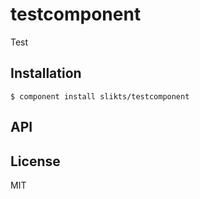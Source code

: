 
# testcomponent

  Test

## Installation

    $ component install slikts/testcomponent

## API

   

## License

  MIT
